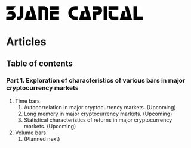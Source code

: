 
<img src="3jane-logo-full.png" alt="3Jane Capital Logo" width=366/>

# Articles

## Table of contents

### **Part 1. Exploration of characteristics of various bars in major cryptocurrency markets**

1. Time bars
    1. Autocorrelation in major cryptocurrency markets. (Upcoming)
    2. Long memory in major cryptocurrency markets. (Upcoming)
    3. Statistical characteristics of returns in major cryptocurrency markets. (Upcoming)
2. Volume bars
    1. (Planned next)


